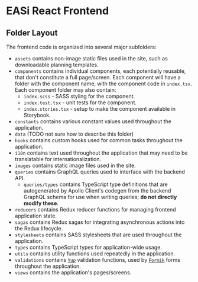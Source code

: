 # EASi React Frontend

## Folder Layout

The frontend code is organized into several major subfolders:

- `assets` contains non-image static files used in the site, such as downloadable planning templates.
- `components` contains individual components, each potentially reusable, that don't constitute a full page/screen. Each component will have a folder with the component name, with the component code in `index.tsx`. Each component folder may also contain:
  - `index.scss` - SASS styling for the component.
  - `index.test.tsx` - unit tests for the component.
  - `index.stories.tsx` - setup to make the component available in Storybook.
- `constants` contains various constant values used throughout the application.
- `data` (TODO not sure how to describe this folder)
- `hooks` contains custom hooks used for common tasks throughout the application.
- `i18n` contains text used throughout the application that may need to be translatable for internationalization.
- `images` contains static image files used in the site.
- `queries` contains GraphQL queries used to interface with the backend API.
  - `queries/types` contains TypeScript type definitions that are autogenerated by Apollo Client's codegen from the backend GraphQL schema for use when writing queries; **do not directly modify these**.
- `reducers` contains Redux reducer functions for managing frontend application state.
- `sagas` contains Redux sagas for integrating asynchronous actions into the Redux lifecycle.
- `stylesheets` contains SASS stylesheets that are used throughout the application.
- `types` contains TypeScript types for application-wide usage.
- `utils` contains utility functions used repeatedly in the application.
- `validations` contains [`Yup`](https://github.com/jquense/yup) validation functions, used by [`Formik`](https://formik.org/) forms throughout the application.
- `views` contains the application's pages/screens.